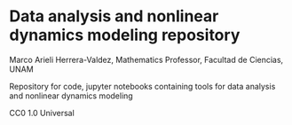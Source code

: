 # Data analysis and nonlinear dynamics modeling repository
Marco Arieli Herrera-Valdez,
Mathematics Professor,
Facultad de Ciencias, UNAM

Repository for code, jupyter notebooks containing tools for data analysis and nonlinear dynamics modeling 

CC0 1.0 Universal
